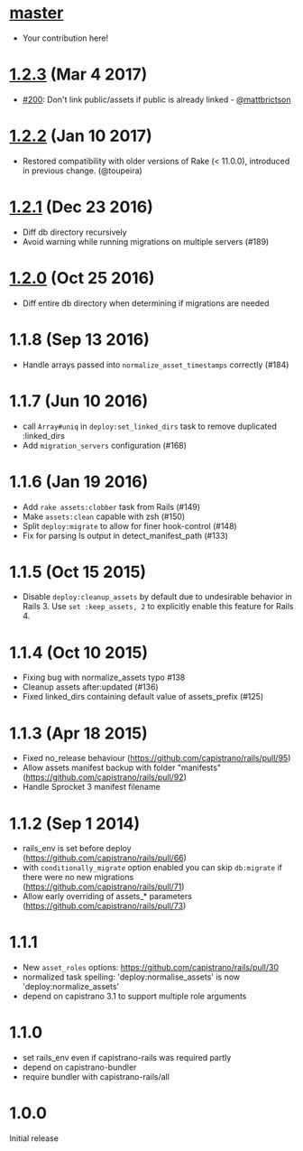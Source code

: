 # [master][]

* Your contribution here!

# [1.2.3][] (Mar 4 2017)

* [#200](https://github.com/capistrano/rails/pull/200): Don't link public/assets if public is already linked - [@mattbrictson](https://github.com/mattbrictson)

# [1.2.2][] (Jan 10 2017)

* Restored compatibility with older versions of Rake (< 11.0.0), introduced in previous change. (@toupeira)

# [1.2.1][] (Dec 23 2016)

* Diff db directory recursively
* Avoid warning while running migrations on multiple servers (#189)

# [1.2.0][] (Oct 25 2016)

* Diff entire db directory when determining if migrations are needed

# 1.1.8 (Sep 13 2016)

* Handle arrays passed into `normalize_asset_timestamps` correctly (#184)

# 1.1.7 (Jun 10 2016)

* call `Array#uniq` in `deploy:set_linked_dirs` task to remove duplicated :linked_dirs
* Add `migration_servers` configuration (#168)

# 1.1.6 (Jan 19 2016)

* Add `rake assets:clobber` task from Rails (#149)
* Make `assets:clean` capable with zsh (#150)
* Split `deploy:migrate` to allow for finer hook-control (#148)
* Fix for parsing ls output in detect_manifest_path (#133)

# 1.1.5 (Oct 15 2015)

* Disable `deploy:cleanup_assets` by default due to undesirable behavior in Rails 3. Use `set :keep_assets, 2` to explicitly enable this feature for Rails 4.

# 1.1.4 (Oct 10 2015)

* Fixing bug with normalize_assets typo #138
* Cleanup assets after:updated (#136)
* Fixed linked_dirs containing default value of assets_prefix (#125)

# 1.1.3 (Apr 18 2015)

* Fixed no_release behaviour (https://github.com/capistrano/rails/pull/95)
* Allow assets manifest backup with folder "manifests" (https://github.com/capistrano/rails/pull/92)
* Handle Sprocket 3 manifest filename

# 1.1.2 (Sep 1 2014)

* rails_env is set before deploy (https://github.com/capistrano/rails/pull/66)
* with `conditionally_migrate` option enabled you can skip `db:migrate` if there were no new migrations (https://github.com/capistrano/rails/pull/71)
* Allow early overriding of assets_* parameters (https://github.com/capistrano/rails/pull/73)

# 1.1.1

* New `asset_roles` options: https://github.com/capistrano/rails/pull/30
* normalized task spelling: 'deploy:normalise_assets' is now 'deploy:normalize_assets'
* depend on capistrano 3.1 to support multiple role arguments

# 1.1.0

* set rails_env even if capistrano-rails was required partly
* depend on capistrano-bundler
* require bundler with capistrano-rails/all

# 1.0.0

Initial release

[master]: https://github.com/capistrano/rails/compare/v1.2.3...HEAD
[1.2.3]: https://github.com/capistrano/rails/compare/v1.2.2...v1.2.3
[1.2.2]: https://github.com/capistrano/rails/compare/v1.2.1...v1.2.2
[1.2.1]: https://github.com/capistrano/rails/compare/v1.2.0...v1.2.1
[1.2.0]: https://github.com/capistrano/rails/compare/v1.1.8...v1.2.0
